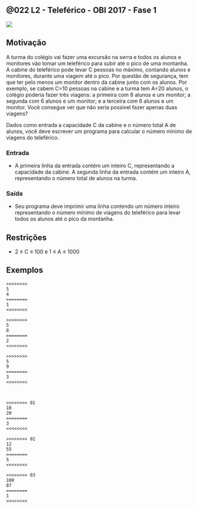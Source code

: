 ## @022 L2 - Teleférico - OBI 2017 - Fase 1

[](https://raw.githubusercontent.com/qxcodefup/moodle/master/base/022/solver.c)
![](https://raw.githubusercontent.com/qxcodefup/moodle/master/base/022/__capa.jpg)

## Motivação

A turma do colégio vai fazer uma excursão na serra e todos os alunos e monitores vão tomar um teleférico para subir até o pico de uma montanha. A cabine do teleférico pode levar C pessoas no máximo, contando alunos e monitores, durante uma viagem até o pico. Por questão de segurança, tem que ter pelo menos um monitor dentro da cabine junto com os alunos. Por exemplo, se cabem C=10 pessoas na cabine e a turma tem A=20 alunos, o colégio poderia fazer três viagens: a primeira com 8 alunos e um monitor; a segunda com 6 alunos e um monitor; e a terceira com 6 alunos e um monitor. Você consegue ver que não seria possível fazer apenas duas viagens?

Dados como entrada a capacidade C da cabine e o número total A de alunos, você deve escrever um programa para calcular o número mínimo de viagens do teleférico.

### Entrada

- A primeira linha da entrada contém um inteiro C, representando a capacidade da cabine. A segunda linha da entrada contém um inteiro A, representando o número total de alunos na turma.

### Saída

- Seu programa deve imprimir uma linha contendo um número inteiro representando o número mínimo de viagens do teleférico para levar todos os alunos até o pico da montanha.

## Restrições

*   2 ≤ C ≤ 100 e 1 ≤ A ≤ 1000

## Exemplos

```
>>>>>>>>
5
4
========
1
<<<<<<<<

>>>>>>>>
5
8
========
2
<<<<<<<<

>>>>>>>>
5
9
========
3
<<<<<<<<



>>>>>>>> 01
10
20
========
3
<<<<<<<<

>>>>>>>> 02
12
55
========
5
<<<<<<<<

>>>>>>>> 03
100
87
========
1
<<<<<<<<
```


